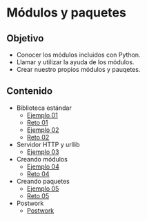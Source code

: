 # Módulos y paquetes

## Objetivo

* Conocer los módulos incluidos con Python.
* Llamar y utilizar la ayuda de los módulos.
* Crear nuestro propios módulos y pauqetes.

## Contenido

* Biblioteca estándar
  * [Ejemplo 01](ejemplo01/readme.md)
  * [Reto 01](reto01/readme.md)
  * [Ejemplo 02](ejemplo02/readme.md)
  * [Reto 02](reto02/readme.md)
* Servidor HTTP y urllib
  * [Ejemplo 03](ejemplo03/readme.md)
* Creando módulos
  * [Ejemplo 04](ejemplo03/readme.md)
  * [Reto 04](reto03/readme.md)
* Creando paquetes
  * [Ejemplo 05](ejemplo04/readme.md)
  * [Reto 05](reto04/readme.md)
* Postwork
  * [Postwork](postwork/readme.md)


